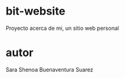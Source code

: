 # bit-website
Proyecto acerca de mi, un sitio web personal

# autor
Sara Shenoa Buenaventura Suarez 
